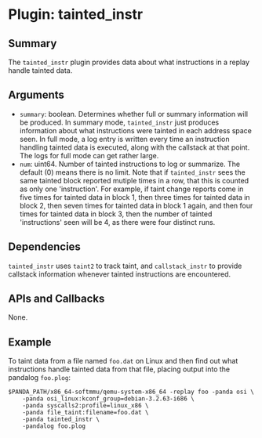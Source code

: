 Plugin: tainted_instr
===========

Summary
-------

The `tainted_instr` plugin provides data about what instructions in a replay handle tainted data.

Arguments
---------

* `summary`: boolean. Determines whether full or summary information will be produced. In summary mode, `tainted_instr` just produces information about what instructions were tainted in each address space seen. In full mode, a log entry is written every time an instruction handling tainted data is executed, along with the callstack at that point. The logs for full mode can get rather large.
* `num`: uint64.  Number of tainted instructions to log or summarize.  The default (0) means there is no limit.  Note that if `tainted_instr` sees the same tainted block reported mutiple times in a row, that this is counted as only one 'instruction'.  For example, if taint change reports come in five times for tainted data in block 1, then three times for tainted data in block 2, then seven times for tainted data in block 1 again, and then four times for tainted data in block 3, then the number of tainted 'instructions' seen will be 4, as there were four distinct runs.

Dependencies
------------

`tainted_instr` uses `taint2` to track taint, and `callstack_instr` to provide callstack information whenever tainted instructions are encountered.

APIs and Callbacks
------------------

None.

Example
-------

To taint data from a file named `foo.dat` on Linux and then find out what instructions handle tainted data from that file, placing output into the pandalog `foo.plog`:

    $PANDA_PATH/x86_64-softmmu/qemu-system-x86_64 -replay foo -panda osi \
        -panda osi_linux:kconf_group=debian-3.2.63-i686 \
        -panda syscalls2:profile=linux_x86 \
        -panda file_taint:filename=foo.dat \
        -panda tainted_instr \
        -pandalog foo.plog
